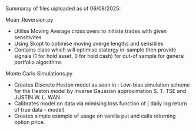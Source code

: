 Summaray of files uiploaded as of 06/08/2025:

Mean_Reversion.py

- Utilise Moving Average cross overs to initiate trades with given sensitivites
- Using Skopt to optimise moving averge lengths and sensitiies
- Contains class which will optimise statergy in-sample then provide signals (1 for hold asset, 0 for hold cash) for out-of sample for general portfolio algorithms

Monte Carlo Simulations.py

- Creates Discrete Heston model as seen in : Low-bias simulation scheme for the Heston model by
 Inverse Gaussian approximation S. T. TSE and JUSTIN W. L. WAN
- Calibrates model on data via mimising loss function of ( daily log return of true data - model)
- Creates simple example of usage on vanilla put and calls returning option price.

  
